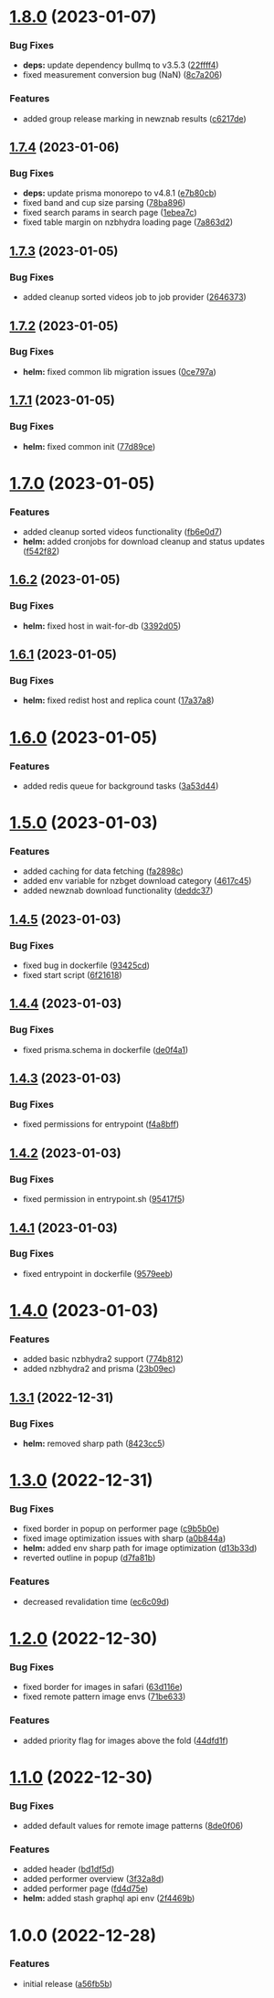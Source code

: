 # [1.8.0](https://github.com/boobielicious/boobielicious/compare/1.7.4...1.8.0) (2023-01-07)


### Bug Fixes

* **deps:** update dependency bullmq to v3.5.3 ([22ffff4](https://github.com/boobielicious/boobielicious/commit/22ffff4ce1649e7c166deacdb9b92db210265ff4))
* fixed measurement conversion bug (NaN) ([8c7a206](https://github.com/boobielicious/boobielicious/commit/8c7a2063faf3375c4a3ba42b4e8aff2608a0f01f))


### Features

* added group release marking in newznab results ([c6217de](https://github.com/boobielicious/boobielicious/commit/c6217de20266f1d36a9b09a0bda8fb7075ec2caf))

## [1.7.4](https://github.com/boobielicious/boobielicious/compare/1.7.3...1.7.4) (2023-01-06)


### Bug Fixes

* **deps:** update prisma monorepo to v4.8.1 ([e7b80cb](https://github.com/boobielicious/boobielicious/commit/e7b80cbc31acd91583e95e2f30dc8dfb1d26e120))
* fixed band and cup size parsing ([78ba896](https://github.com/boobielicious/boobielicious/commit/78ba896f63104b8e1065c2ff01cae243e5f1f60d))
* fixed search params in search page ([1ebea7c](https://github.com/boobielicious/boobielicious/commit/1ebea7c6771f302f4ee132c2ee03e14fba1f5ac9))
* fixed table margin on nzbhydra loading page ([7a863d2](https://github.com/boobielicious/boobielicious/commit/7a863d2080577c6039f93cfa81efe20254c09291))

## [1.7.3](https://github.com/boobielicious/boobielicious/compare/1.7.2...1.7.3) (2023-01-05)


### Bug Fixes

* added cleanup sorted videos job to job provider ([2646373](https://github.com/boobielicious/boobielicious/commit/2646373ea8461e0b5d67b5b0494aa9dcffa8b0c4))

## [1.7.2](https://github.com/boobielicious/boobielicious/compare/1.7.1...1.7.2) (2023-01-05)


### Bug Fixes

* **helm:** fixed common lib migration issues ([0ce797a](https://github.com/boobielicious/boobielicious/commit/0ce797ad8e1ac7aa4c396c399851706aa0a50747))

## [1.7.1](https://github.com/boobielicious/boobielicious/compare/1.7.0...1.7.1) (2023-01-05)


### Bug Fixes

* **helm:** fixed common init ([77d89ce](https://github.com/boobielicious/boobielicious/commit/77d89ce450893328e815d4e7be258b58a088739d))

# [1.7.0](https://github.com/boobielicious/boobielicious/compare/1.6.2...1.7.0) (2023-01-05)


### Features

* added cleanup sorted videos functionality ([fb6e0d7](https://github.com/boobielicious/boobielicious/commit/fb6e0d730bba0b3a80a71a5d02bb1cf96e0a03b6))
* **helm:** added cronjobs for download cleanup and status updates ([f542f82](https://github.com/boobielicious/boobielicious/commit/f542f821b221a34f31f4a8446964f8e923597d89))

## [1.6.2](https://github.com/boobielicious/boobielicious/compare/1.6.1...1.6.2) (2023-01-05)


### Bug Fixes

* **helm:** fixed host in wait-for-db ([3392d05](https://github.com/boobielicious/boobielicious/commit/3392d055c95587a9ff89cee8b31b92eb621b2dda))

## [1.6.1](https://github.com/boobielicious/boobielicious/compare/1.6.0...1.6.1) (2023-01-05)


### Bug Fixes

* **helm:** fixed redist host and replica count ([17a37a8](https://github.com/boobielicious/boobielicious/commit/17a37a81054b1098b757c36e5bf1ddc0f0f11503))

# [1.6.0](https://github.com/boobielicious/boobielicious/compare/1.5.0...1.6.0) (2023-01-05)


### Features

* added redis queue for background tasks ([3a53d44](https://github.com/boobielicious/boobielicious/commit/3a53d447ac18b90e3aa3ea17125e78d14256e2b6))

# [1.5.0](https://github.com/boobielicious/boobielicious/compare/1.4.5...1.5.0) (2023-01-03)


### Features

* added caching for data fetching ([fa2898c](https://github.com/boobielicious/boobielicious/commit/fa2898ce6dea07d4413c0690e0571c2395c9eb0c))
* added env variable for nzbget download category ([4617c45](https://github.com/boobielicious/boobielicious/commit/4617c45008b7519c7cc944c8b02ce117a7747cbe))
* added newznab download functionality ([deddc37](https://github.com/boobielicious/boobielicious/commit/deddc37f1a6df5aef29b6564829e225d18ec5194))

## [1.4.5](https://github.com/boobielicious/boobielicious/compare/1.4.4...1.4.5) (2023-01-03)


### Bug Fixes

* fixed bug in dockerfile ([93425cd](https://github.com/boobielicious/boobielicious/commit/93425cd3bb928eed3b3ca153db0802c98cdb732c))
* fixed start script ([6f21618](https://github.com/boobielicious/boobielicious/commit/6f21618190826a89cc4cfe3dcac6c2132660fa4e))

## [1.4.4](https://github.com/boobielicious/boobielicious/compare/1.4.3...1.4.4) (2023-01-03)


### Bug Fixes

* fixed prisma.schema in dockerfile ([de0f4a1](https://github.com/boobielicious/boobielicious/commit/de0f4a1c52e80ea333b0b43aa969f370c25b9afd))

## [1.4.3](https://github.com/boobielicious/boobielicious/compare/1.4.2...1.4.3) (2023-01-03)


### Bug Fixes

* fixed permissions for entrypoint ([f4a8bff](https://github.com/boobielicious/boobielicious/commit/f4a8bffa150fbabf7f1294661454f2198732abfd))

## [1.4.2](https://github.com/boobielicious/boobielicious/compare/1.4.1...1.4.2) (2023-01-03)


### Bug Fixes

* fixed permission in entrypoint.sh ([95417f5](https://github.com/boobielicious/boobielicious/commit/95417f586ff9c2e77ac35e387036a0a748f71185))

## [1.4.1](https://github.com/boobielicious/boobielicious/compare/1.4.0...1.4.1) (2023-01-03)


### Bug Fixes

* fixed entrypoint in dockerfile ([9579eeb](https://github.com/boobielicious/boobielicious/commit/9579eeb3fd6cd0e56c7e5612897c5ba1d3c3cbd2))

# [1.4.0](https://github.com/boobielicious/boobielicious/compare/1.3.1...1.4.0) (2023-01-03)


### Features

* added basic nzbhydra2 support ([774b812](https://github.com/boobielicious/boobielicious/commit/774b8128ada5623f2eaf07d4b361e05895e9d65c))
* added nzbhydra2 and prisma ([23b09ec](https://github.com/boobielicious/boobielicious/commit/23b09ec9c72456988587ecb34df7861856dd2bf2))

## [1.3.1](https://github.com/boobielicious/boobielicious/compare/1.3.0...1.3.1) (2022-12-31)


### Bug Fixes

* **helm:** removed sharp path ([8423cc5](https://github.com/boobielicious/boobielicious/commit/8423cc5af7b2dcd2b4cd9fe13209cf1874908464))

# [1.3.0](https://github.com/boobielicious/boobielicious/compare/1.2.0...1.3.0) (2022-12-31)


### Bug Fixes

* fixed border in popup on performer page ([c9b5b0e](https://github.com/boobielicious/boobielicious/commit/c9b5b0ed13f13aef5f124e75cf860c10a9130595))
* fixed image optimization issues with sharp ([a0b844a](https://github.com/boobielicious/boobielicious/commit/a0b844ada4a7a457cb3ee2eb6e3caede887f198f))
* **helm:** added env sharp path for image optimization ([d13b33d](https://github.com/boobielicious/boobielicious/commit/d13b33d04ee45522b19b90e1ed623e89715f2537))
* reverted outline in popup ([d7fa81b](https://github.com/boobielicious/boobielicious/commit/d7fa81bd128bf86fd072fd470689ed51df64a893))


### Features

* decreased revalidation time ([ec6c09d](https://github.com/boobielicious/boobielicious/commit/ec6c09d34f7661243f16f27a34ec7c9c07b741b6))

# [1.2.0](https://github.com/boobielicious/boobielicious/compare/1.1.0...1.2.0) (2022-12-30)


### Bug Fixes

* fixed border for images in safari ([63d116e](https://github.com/boobielicious/boobielicious/commit/63d116efcb60b74bf07294f5d48be005bf1208f4))
* fixed remote pattern image envs ([71be633](https://github.com/boobielicious/boobielicious/commit/71be63363e01e506c40cb5603601f8d0ba7f0bee))


### Features

* added priority flag for images above the fold ([44dfd1f](https://github.com/boobielicious/boobielicious/commit/44dfd1ffee36c944f50aff2d8199d4098b36a391))

# [1.1.0](https://github.com/boobielicious/boobielicious/compare/1.0.0...1.1.0) (2022-12-30)


### Bug Fixes

* added default values for remote image patterns ([8de0f06](https://github.com/boobielicious/boobielicious/commit/8de0f06f37e7a7ec5eafd90df711a8f2275f8793))


### Features

* added header ([bd1df5d](https://github.com/boobielicious/boobielicious/commit/bd1df5d99906f56cb47b621cca1af6ba9068cc3f))
* added performer overview ([3f32a8d](https://github.com/boobielicious/boobielicious/commit/3f32a8d5381fe3de8e51216363f26644611ef4a4))
* added performer page ([fd4d75e](https://github.com/boobielicious/boobielicious/commit/fd4d75ed2adc02bd35f3efda6a4d6eb7d65d8193))
* **helm:** added stash graphql api env ([2f4469b](https://github.com/boobielicious/boobielicious/commit/2f4469bc8d1d2fae575355d1cef9d61631be68e7))

# 1.0.0 (2022-12-28)


### Features

* initial release ([a56fb5b](https://github.com/boobielicious/boobielicious/commit/a56fb5b77d7dd831b58507ee80ff1386ab01eb78))
